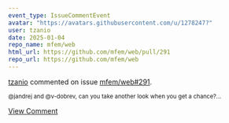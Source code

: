 ```yaml
---
event_type: IssueCommentEvent
avatar: "https://avatars.githubusercontent.com/u/1278247?"
user: tzanio
date: 2025-01-04
repo_name: mfem/web
html_url: https://github.com/mfem/web/pull/291
repo_url: https://github.com/mfem/web
---
```


<a href='https://github.com/tzanio' target='_blank'>tzanio</a> commented on issue <a href='https://github.com/mfem/web/pull/291' target='_blank'>mfem/web#291</a>.

<small>@jandrej and @v-dobrev, can you take another look when you get a chance?...</small>

<a href='https://github.com/mfem/web/pull/291' target='_blank'>View Comment</a>